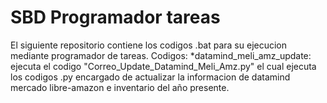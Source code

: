 # SBD Programador tareas
El siguiente repositorio contiene los codigos .bat para su ejecucion mediante programador de tareas. 
Codigos:
  *datamind_meli_amz_update: ejecuta el codigo "Correo_Update_Datamind_Meli_Amz.py" el cual ejecuta los codigos .py
                             encargado de actualizar la informacion de datamind mercado libre-amazon e inventario del 
                              año presente.
